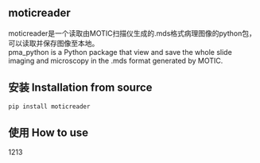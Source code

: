 moticreader 
---
moticreader是一个读取由MOTIC扫描仪生成的.mds格式病理图像的python包，可以读取并保存图像至本地。  
pma_python is a Python package that view and save the whole slide imaging and microscopy  in the .mds format generated by MOTIC.

安装 Installation from source
---

```{r}
pip install moticreader
```

使用 How to use
--
1213
